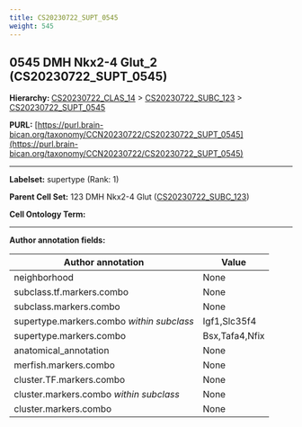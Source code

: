 ```yaml
---
title: CS20230722_SUPT_0545
weight: 545
---
```

## 0545 DMH Nkx2-4 Glut_2 (CS20230722_SUPT_0545)
<b>Hierarchy: </b>
[CS20230722_CLAS_14](../CS20230722_CLAS_14) >
[CS20230722_SUBC_123](../CS20230722_SUBC_123) >
[CS20230722_SUPT_0545](../CS20230722_SUPT_0545)

**PURL:** [https://purl.brain-bican.org/taxonomy/CCN20230722/CS20230722_SUPT_0545](https://purl.brain-bican.org/taxonomy/CCN20230722/CS20230722_SUPT_0545)

---


**Labelset:** supertype (Rank: 1)

**Parent Cell Set:** 123 DMH Nkx2-4 Glut ([CS20230722_SUBC_123](../CS20230722_SUBC_123))



**Cell Ontology Term:** 

[MARKER GENES.]: #


---

[TRANSFERRED ANNOTATIONS.]: #


[AUTHOR ANNOTATION FIELDS.]: #


**Author annotation fields:**

| Author annotation | Value |
|-------------------|-------|
|neighborhood|None|
|subclass.tf.markers.combo|None|
|subclass.markers.combo|None|
|supertype.markers.combo _within subclass_|Igf1,Slc35f4|
|supertype.markers.combo|Bsx,Tafa4,Nfix|
|anatomical_annotation|None|
|merfish.markers.combo|None|
|cluster.TF.markers.combo|None|
|cluster.markers.combo _within subclass_|None|
|cluster.markers.combo|None|
